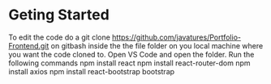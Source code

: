 # Geting Started
To edit the code do a git clone https://github.com/javatures/Portfolio-Frontend.git on gitbash inside the the file folder on you local machine where you want the code cloned to.
Open VS Code and open the folder.
Run the following commands
npm install react
npm install react-router-dom
npm install axios
npm install react-bootstrap bootstrap